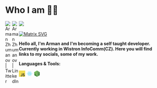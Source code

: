 # Who I am 👨‍💻

<p>
	<a href="https://twitter.com/arman_zhumanov">
  <img align="left" alt="Arman Zhumanov | Twitter" width="22px" src="https://cdn.jsdelivr.net/npm/simple-icons@v3/icons/twitter.svg" /> </a>
	<a href="https://www.linkedin.com/in/arman-zhumanov/">
  <img align="left" alt="Arman Zhumanov | LinkedIn" width="22px" src="https://cdn.jsdelivr.net/npm/simple-icons@v3/icons/linkedin.svg" /> </a>
	<a href="https://www.codewars.com/users/armanpwnz"><img src="https://www.codewars.com/users/armanpwnz/badges/small"></a>
</p>

[![Matrix SVG](https://raw.githubusercontent.com/rodrigograca31/rodrigograca31/master/matrix.svg)](https://www.youtube.com/watch?v=SDkAGkd4NLc)


**Hello all, I'm Arman and I'm becoming a self taught developer. Currently working in Wistron InfoComm(CZ). Here you will find links to my socials, some of my work.**


**Languages & Tools:**  

<code><img height="20" src="https://raw.githubusercontent.com/github/explore/80688e429a7d4ef2fca1e82350fe8e3517d3494d/topics/javascript/javascript.png"></code>
<code><img height="20" src="https://raw.githubusercontent.com/github/explore/80688e429a7d4ef2fca1e82350fe8e3517d3494d/topics/react/react.png"></code>
<code><img height="20" src="https://raw.githubusercontent.com/github/explore/80688e429a7d4ef2fca1e82350fe8e3517d3494d/topics/nodejs/nodejs.png"></code>
<!--
**armanpwnz/armanpwnz** is a ✨ _special_ ✨ repository because its `README.md` (this file) appears on your GitHub profile.

Here are some ideas to get you started:

- 🔭 I’m currently working on ...
- 🌱 I’m currently learning ...
- 👯 I’m looking to collaborate on ...
- 🤔 I’m looking for help with ...
- 💬 Ask me about ...
- 📫 How to reach me: ...
- 😄 Pronouns: ...
- ⚡ Fun fact: ...
-->
